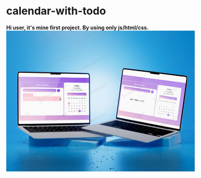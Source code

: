 
<h1>calendar-with-todo</h1>
<strong>Hi user, it's mine first project. By using only js/html/css.</strong>
<img src="https://github.com/Pyth0nHater/calendar-with-todo/blob/main/preview.jpg">
